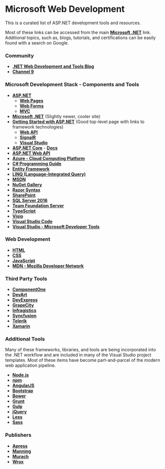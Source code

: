 # Microsoft Web Development

This is a curated list of ASP.NET development tools and resources.

Most of these links can be accessed from the main **<a href="https://www.microsoft.com/net" target="_blank">Microsoft .NET</a>** link. Additional topics, such as, blogs, tutorials, and certifications can be easily found with a search on Google.

### Community

- **<a href="https://blogs.msdn.microsoft.com/webdev/" target="_blank">.NET Web Development and Tools Blog</a>**
- **<a href="https://channel9.msdn.com/" target="_blank">Channel 9</a>**

### Microsoft Development Stack - Components and Tools

- **<a href="http://www.asp.net/" target="_blank">ASP.NET</a>**
	- **<a href="http://www.asp.net/web-pages" target="_blank">Web Pages</a>**
	- **<a href="http://www.asp.net/web-forms" target="_blank">Web Forms</a>**
	- **<a href="http://www.asp.net/mvc" target="_blank">MVC</a>**
- **<a href="https://www.microsoft.com/net" target="_blank">Microsoft .NET</a>** (Slightly newer, cooler site)
- **<a href="http://www.asp.net/get-started/framework" target="_blank">Getting Started with ASP.NET</a>** (Good top-level page with links to framework technologies)
	- **<a href="http://www.asp.net/web-api" target="_blank">Web API</a>**
	- **<a href="http://www.asp.net/signalr" target="_blank">SignalR</a>**
	- **<a href="http://www.asp.net/visual-studio" target="_blank">Visual Studio</a>**
- **<a href="http://www.asp.net/core" target="_blank">ASP.NET Core</a>** - **<a href="https://docs.asp.net/en/latest/" target="_blank">Docs</a>**
- **<a href="http://www.asp.net/web-api" target="_blank">ASP.NET Web API</a>**
- **<a href="https://azure.microsoft.com/en-us/" target="_blank">Azure - Cloud Computing Platform</a>**
- **<a href="https://msdn.microsoft.com/en-us/library/67ef8sbd.aspx" target="_blank">C# Programming Guide</a>**
- **<a href="http://www.asp.net/entity-framework" target="_blank">Entity Framework</a>**
- **<a href="https://msdn.microsoft.com/en-us/library/bb397926.aspx" target="_blank">LINQ (Language-Integrated Query)</a>**
- **<a href="https://msdn.microsoft.com/en-us/dn308572.aspx" target="_blank">MSDN</a>**
- **<a href="https://www.nuget.org/" target="_blank">NuGet Gallery</a>**
- **<a href="http://www.asp.net/web-pages/overview/getting-started/introducing-razor-syntax-c" target="_blank">Razor Syntax</a>**
- **<a href="https://products.office.com/en-us/sharepoint/collaboration" target="_blank">SharePoint</a>**
- **<a href="https://www.microsoft.com/en-us/cloud-platform/sql-server" target="_blank">SQL Server 2016</a>**
- **<a href="https://www.visualstudio.com/en-us/products/tfs-overview-vs.aspx" target="_blank">Team Foundation Server</a>**
- **<a href="https://www.typescriptlang.org/" target="_blank">TypeScript</a>**
- **<a href="https://products.office.com/en-us/visio/flowchart-software" target="_blank">Visio</a>**
- **<a href="https://www.visualstudio.com/en-us/products/code-vs.aspx" target="_blank">Visual Studio Code</a>**
- **<a href="https://www.visualstudio.com/en-us/visual-studio-homepage-vs.aspx" target="_blank">Visual Studio - Microsoft Developer Tools</a>**

### Web Development

- **<a href="https://developer.mozilla.org/en-US/docs/Web/HTML" target="_blank">HTML</a>**
- **<a href="https://developer.mozilla.org/en-US/docs/Web/CSS" target="_blank">CSS</a>**
- **<a href="https://developer.mozilla.org/en-US/docs/Web/JavaScript" target="_blank">JavaScript</a>**
- **<a href="https://developer.mozilla.org/en-US/" target="_blank">MDN - Mozilla Developer Network</a>**

### Third Party Tools

- **<a href="http://www.componentone.com/" target="_blank">ComponentOne</a>**
- **<a href="https://www.devart.com/" target="_blank">DevArt</a>**
- **<a href="https://www.devexpress.com/" target="_blank">DevExpress</a>**
- **<a href="http://tools.grapecity.com/" target="_blank">GrapeCity</a>**
- **<a href="http://www.infragistics.com/" target="_blank">Infragistics</a>**
- **<a href="https://www.syncfusion.com/" target="_blank">Syncfusion</a>**
- **<a href="http://www.telerik.com/" target="_blank">Telerik</a>**
- **<a href="https://www.xamarin.com/" target="_blank">Xamarin</a>**

### Additional Tools

Many of these frameworks, libraries, and tools are being incorporated into the .NET workflow and are included in many of the Visual Studio project templates. Most of these items have become part-and-parcel of the modern web application pipeline.

- **<a href="https://nodejs.org/en/" target="_blank">Node.js</a>**
- **<a href="https://www.npmjs.com/" target="_blank">npm</a>**
- **<a href="https://angularjs.org/" target="_blank">AngularJS</a>**
- **<a href="http://getbootstrap.com/" target="_blank">Bootstrap</a>**
- **<a href="https://bower.io/" target="_blank">Bower</a>**
- **<a href="http://gruntjs.com/" target="_blank">Grunt</a>**
- **<a href="http://gulpjs.com/" target="_blank">Gulp</a>**
- **<a href="https://jquery.com/" target="_blank">jQuery</a>**
- **<a href="http://lesscss.org/" target="_blank">Less</a>**
- **<a href="http://sass-lang.com/" target="_blank">Sass</a>**

### Publishers

- **<a href="https://www.apress.com/microsoft/asp-net/" target="_blank">Apress</a>**
- **<a href="https://www.manning.com/" target="_blank">Manning</a>**
- **<a href="https://www.murach.com/" target="_blank">Murach</a>**
- **<a href="http://www.wrox.com/WileyCDA/" target="_blank">Wrox</a>**

